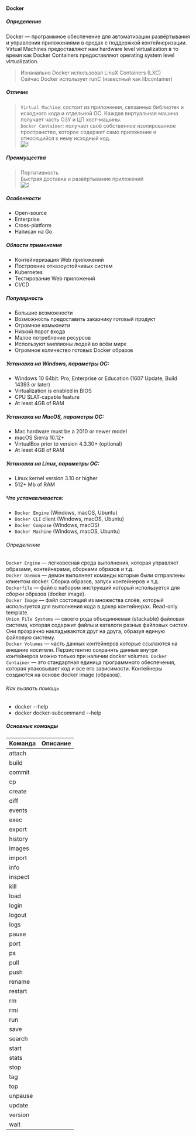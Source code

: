 #### Docker
##### Определение
Docker — программное обеспечение для автоматизации развёртывания и управления приложениями в средах с поддержкой контейнеризации.<br>
Virtual Machines предоставляют нам hardware level virtualization в то время как Docker Containers предоставляют operating system level virtualization. 
> Изначально Docker использовал LinuX Containers (LXC)<br>
> Сейчас Docker использует runC (известный как libcontainer)<br>
##### Отличие
> ``Virtual Machine``: состоит из приложения, связанных библиотек и исходного кода и отдельной ОС. Каждая виртуальная машина получает часть ОЗУ и ЦП хост-машины.<br>
> ``Docker Container``: получает своё собственное изолированное пространство, которое содержит само приложение и относящийся к нему исходный код.<br>
![1](https://github.com/user-attachments/assets/bdfe768d-3d4f-41fc-b1e3-9f89edb55cd0)

##### Преимущества
> Портативность<br>
> Быстрая доставка и развёртывание приложений<br>
![2](https://github.com/user-attachments/assets/c420fd6a-6abd-435d-94c2-5b32074c9470)

##### Особенности
- Open-source<br>
- Enterprise<br>
- Cross-platform<br>
- Написан на Go<br>

##### Области применения

- Контейнеризация Web приложений<br>
- Построение отказоустойчивых систем<br>
- Kubernetes<br>
- Тестирование Web приложений<br>
- CI/CD<br>

##### Популярность

- Большие возможности<br>
- Возможность предоставить заказчику готовый продукт<br>
- Огромное комьюнити<br>
- Низкий порог входа<br>
- Малое потребление ресурсов<br>
- Используют миллионы людей во всём мире<br>
- Огромное количество готовых Docker образов<br>

##### Установка на Windows, параметры ОС:

- Windows 10 64bit: Pro, Enterprise or Education (1607 Update, Build 14393 or later)<br>
- Virtualization is enabled in BIOS<br>
- CPU SLAT-capable feature<br>
- At least 4GB of RAM<br>

##### Установка на MacOS, параметры ОС:

- Mac hardware must be a 2010 or newer model<br>
- macOS Sierra 10.12+<br>
- VirtualBox prior to version 4.3.30+ (optional)<br>
- At least 4GB of RAM<br>

##### Установка на Linux, параметры ОС:

- Linux kernel version 3.10 or higher<br>
- 512+ Mb of RAM<br>

##### Что устанавливается:

- ``Docker Engine`` (Windows, macOS, Ubuntu)<br>
- ``Docker CLI`` client (Windows, macOS, Ubuntu)<br>
- ``Docker Compose`` (Windows, macOS)<br>
- ``Docker Machine`` (Windows, macOS, Ubuntu)<br>

###### Определение
``Docker Engine`` — легковесная среда выполнения, которая управляет образами, контейнерами, сборками образов и т.д.<br>
``Docker Daemon`` — демон выполняет команды которые были отправлены клиентом docker. Сборка образов, запуск контейнеров и т.д.<br>
``Dockerfile`` — файл с набором инструкций который используется для сборки образов (docker image).<br>
``Docker Image`` — файл состоящий из множества слоёв, который используется для выполнения кода в докер контейнерах. Read-only template.<br>
``Union File Systems`` — своего рода объединяемая (stackable) файловая система, которая содержит файлы и каталоги разных файловых систем. Они прозрачно накладываются друг на друга, образуя единую файловую систему.<br>
``Docker Volumes`` — часть данных контейнеров которые ссылаются на внешние носители. Перзистентно сохранять данные внутри контейнеров можно только при наличии docker volumes.
``Docker Container`` — это стандартная единица программного обеспечения, которая упаковывает код и все его зависимости. Контейнеры создаются на основе docker image (образов).

###### Как вызвать помощь

- docker --help
- docker docker-subcommand --help

##### Основные команды

Команда         | Описание         | 
----------------|------------------|
attach          |  
build           |    
commit          |    
cp              |   
create          |     
diff            |   
events          | 
exec            | 
export          | 
history         | 
images          | 
import          | 
info            | 
inspect         | 
kill            | 
load            | 
login           | 
logout          | 
logs            | 
pause           | 
port            | 
ps              | 
pull            | 
push            | 
rename          | 
restart         | 
rm              | 
rmi             | 
run             | 
save            | 
search          | 
start           | 
stats           | 
stop            | 
tag             | 
top             | 
unpause         | 
update          | 
version         | 
wait            | 





